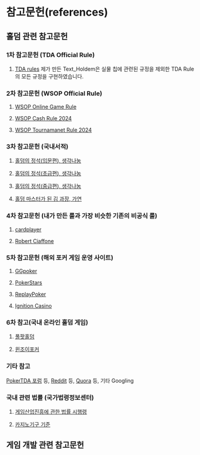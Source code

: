 # 참고문헌(references)

## 홀덤 관련 참고문헌
### 1차 참고문헌 (TDA Official Rule)
1. [TDA rules](https://www.dropbox.com/scl/fo/f7vqy37097o85tbu6dkgw/ANTjxd5_tA2l52pdZkKXPXY?e=1&preview=2022+Poker+TDA+Rules+Redlines+PDF+Longform+Vers+1.0.pdf&rlkey=f7625k2u3cv29p4bwe6x94njn&dl=0)
제가 만든 Text_Holdem은 실물 칩에 관련된 규정을 제외한 TDA Rule의 모든 규정을 구현하였습니다.
 
### 2차 참고문헌 (WSOP Official Rule)
1. [WSOP Online Game Rule](https://www.wsop.com/poker-games/texas-holdem/rules/)

2. [WSOP Cash Rule 2024](https://www.wsop.com/2024/2024-WSOP-Live-Action-Rules.pdf)

3. [WSOP Tournamanet Rule 2024](https://www.wsop.com/2024/2024-WSOP-Tournament-Rules.pdf)

### 3차 참고문헌 (국내서적)
1. [홀덤의 정석(입문편), 생각나눔](https://product.kyobobook.co.kr/detail/S000001012633)

2. [홀덤의 정석(초급편), 생각나눔](https://product.kyobobook.co.kr/detail/S000001860583)

3. [홀덤의 정석(중급편), 생각나눔](https://product.kyobobook.co.kr/detail/S000213741199)

4. [홀덤 마스터가 된 김 과장, 가연](https://product.kyobobook.co.kr/detail/S000001061775)

### 4차 참고문헌 (내가 만든 룰과 가장 비슷한 기존의 비공식 룰)
1. [cardplayer](https://www.cardplayer.com/rules-of-poker/buttons-and-blinds)

2. [Robert Ciaffone](https://www.homepokergames.com/roberts-rules-poker.php)

### 5차 참고문헌 (해외 포커 게임 운영 사이트)
1. [GGpoker](https://help.ggpoker.de/en-US/categories/Game_Related/Game_Information/Hold_em)

2. [PokerStars](https://www.pokerstars.ch/en/help/categories/poker/)

3. [ReplayPoker](https://replayhelp.casino.org/hc/en-us)

4. [Ignition Casino](https://www.youtube.com/@pokerstacked7423)

### 6차 참고(국내 온라인 홀덤 게임)
1. [풀팟홀덤](https://play.google.com/store/apps/details?id=com.me2on.fulpotgenius&hl=ko&pli=1)

2. [윈조이포커](https://wpl.winjoygame.com/Holdem/Intro)

### 기타 참고
[PokerTDA 포럼](https://www.pokertda.com/forum/index.php?board=25.60) 등, [Reddit](https://www.reddit.com/r/poker/comments/1lfl5e/can_someone_explain_buying_the_buttonmissed/?rdt=63867) 등, [Quora](https://www.quora.com/In-live-play-poker-when-moving-a-player-from-one-table-to-another-do-you-move-behind-the-dealer-or-the-next-big-blind) 등, 기타 Googling

### 국내 관련 법률 (국가법령정보센터)
1. [게임산업진흥에 관한 법률 시행령](https://www.law.go.kr/%EB%B2%95%EB%A0%B9/%EA%B2%8C%EC%9E%84%EC%82%B0%EC%97%85%EC%A7%84%ED%9D%A5%EC%97%90%20%EA%B4%80%ED%95%9C%20%EB%B2%95%EB%A5%A0%20%EC%8B%9C%ED%96%89%EB%A0%B9)

2. [카지노기구 기준](https://www.law.go.kr/%ED%96%89%EC%A0%95%EA%B7%9C%EC%B9%99/%EC%B9%B4%EC%A7%80%EB%85%B8%EA%B8%B0%EA%B5%AC%20%EA%B8%B0%EC%A4%80/(2023-38,20230711))


## 게임 개발 관련 참고문헌
